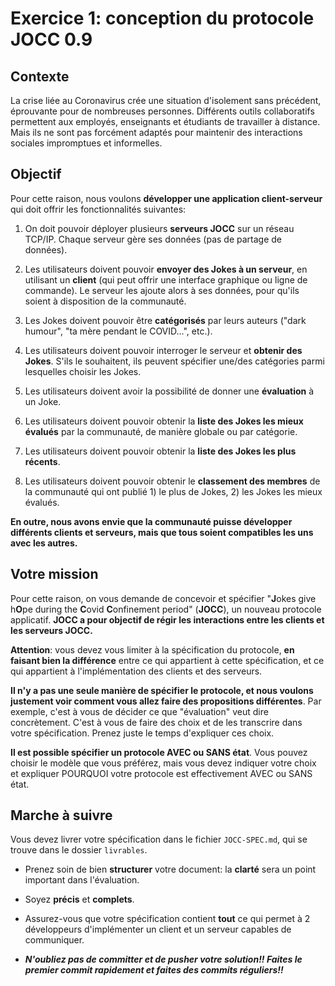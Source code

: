 # Exercice 1: conception du protocole JOCC 0.9 

## Contexte

La crise liée au Coronavirus crée une situation d'isolement sans précédent, éprouvante pour de nombreuses personnes. Différents outils collaboratifs permettent aux employés, enseignants et étudiants de travailler à distance. Mais ils ne sont pas forcément adaptés pour maintenir des interactions sociales impromptues et informelles.

## Objectif

Pour cette raison, nous voulons **développer une application client-serveur** qui doit offrir les fonctionnalités suivantes:

1) On doit pouvoir déployer plusieurs **serveurs JOCC** sur un réseau TCP/IP. Chaque serveur gère ses données (pas de partage de données).

2) Les utilisateurs doivent pouvoir **envoyer des Jokes à un serveur**, en utilisant un **client** (qui peut offrir une interface graphique ou ligne de commande). Le serveur les ajoute alors à ses données, pour qu'ils soient à disposition de la communauté.

3) Les Jokes doivent pouvoir être **catégorisés** par leurs auteurs ("dark humour", "ta mère pendant le COVID...", etc.).

4) Les utilisateurs doivent pouvoir interroger le serveur et **obtenir des Jokes**. S'ils le souhaitent, ils peuvent spécifier une/des catégories parmi lesquelles choisir les Jokes.

5) Les utilisateurs doivent avoir la possibilité de donner une **évaluation** à un Joke.

6) Les utilisateurs doivent pouvoir obtenir la **liste des Jokes les mieux évalués** par la communauté, de manière globale ou par catégorie.

7) Les utilisateurs doivent pouvoir obtenir la **liste des Jokes les plus récents**.

8) Les utilisateurs doivent pouvoir obtenir le **classement des membres** de la communauté qui ont publié 1) le plus de Jokes, 2) les Jokes les mieux évalués.

**En outre, nous avons envie que la communauté puisse développer différents clients et serveurs, mais que tous soient compatibles les uns avec les autres.**

## Votre mission

Pour cette raison, on vous demande de concevoir et spécifier "**J**okes give h**O**pe during the **C**ovid **C**onfinement period" (**JOCC**), un nouveau protocole applicatif. **JOCC a pour objectif de régir les interactions entre les clients et les serveurs JOCC.**

**Attention**: vous devez vous limiter à la spécification du protocole, **en faisant bien la différence** entre ce qui appartient à cette spécification, et ce qui appartient à l'implémentation des clients et des serveurs.

**Il n'y a pas une seule manière de spécifier le protocole, et nous voulons justement voir comment vous allez faire des propositions différentes**. Par exemple, c'est à vous de décider ce que "évaluation" veut dire concrètement. C'est à vous de faire des choix et de les transcrire dans votre spécification. Prenez juste le temps d'expliquer ces choix.

**Il est possible spécifier un protocole AVEC ou SANS état**. Vous pouvez choisir le modèle que vous préférez, mais vous devez indiquer votre choix et expliquer POURQUOI votre protocole est effectivement AVEC ou SANS état.

## Marche à suivre

Vous devez livrer votre spécification dans le fichier `JOCC-SPEC.md`, qui se trouve dans le dossier `livrables`. 

* Prenez soin de bien **structurer** votre document: la **clarté** sera un point important dans l'évaluation.

* Soyez **précis** et **complets**.

* Assurez-vous que votre spécification contient **tout** ce qui permet à 2 développeurs d'implémenter un client et un serveur capables de communiquer.

* ***N'oubliez pas de committer et de pusher votre solution!! Faites le premier commit rapidement et faites des commits réguliers!!***

  
